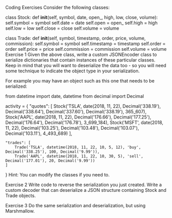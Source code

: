 Coding Exercises
Consider the following classes:

class Stock:
    def __init__(self, symbol, date, open_, high, low, close, volume):
        self.symbol = symbol
        self.date = date
        self.open = open_
        self.high = high
        self.low = low
        self.close = close
        self.volume = volume
        
class Trade:
    def __init__(self, symbol, timestamp, order, price, volume, commission):
        self.symbol = symbol
        self.timestamp = timestamp
        self.order = order
        self.price = price
        self.commission = commission
        self.volume = volume
Exercise 1
Given the above class, write a custom JSONEncoder class to serialize dictionaries that contain instances of these particular classes. Keep in mind that you will want to deserialize the data too - so you will need some technique to indicate the object type in your serialization.

For example you may have an object such as this one that needs to be serialized:

from datetime import date, datetime
from decimal import Decimal

activity = {
    "quotes": [
        Stock('TSLA', date(2018, 11, 22), 
              Decimal('338.19'), Decimal('338.64'), Decimal('337.60'), Decimal('338.19'), 365_607),
        Stock('AAPL', date(2018, 11, 22), 
              Decimal('176.66'), Decimal('177.25'), Decimal('176.64'), Decimal('176.78'), 3_699_184),
        Stock('MSFT', date(2018, 11, 22), 
              Decimal('103.25'), Decimal('103.48'), Decimal('103.07'), Decimal('103.11'), 4_493_689)
    ],
    
    "trades": [
        Trade('TSLA', datetime(2018, 11, 22, 10, 5, 12), 'buy', Decimal('338.25'), 100, Decimal('9.99')),
        Trade('AAPL', datetime(2018, 11, 22, 10, 30, 5), 'sell', Decimal('177.01'), 20, Decimal('9.99'))
    ]
}
Hint: You can modify the classes if you need to.

Exercise 2
Write code to reverse the serialization you just created. Write a custom decoder that can deserialize a JSON structure containing Stock and Trade objects.

Exercise 3
Do the same serialization and deserialization, but using Marshmallow.